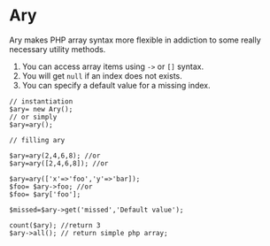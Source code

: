 Ary 
===
Ary makes PHP array syntax more flexible in addiction to some really necessary utility methods.

1. You can access array items using `->` or `[]` syntax.
2. You will get `null` if an index does not exists. 
3. You can specify a default value for a missing index. 


~~~~~
// instantiation
$ary= new Ary();
// or simply
$ary=ary();

// filling ary

$ary=ary(2,4,6,8); //or
$ary=ary([2,4,6,8]); //or

$ary=ary(['x'=>'foo','y'=>'bar]);
$foo= $ary->foo; //or
$foo= $ary['foo']; 

$missed=$ary->get('missed','Default value');

count($ary); //return 3
$ary->all(); // return simple php array;
